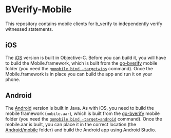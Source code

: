 # BVerify-Mobile
This repository contains mobile clients for b_verify to independently verify witnessed statements.

## iOS

The [iOS](iOS/) version is built in Objective-C. Before you can build it, you will have to build the Mobile.framework, which is built from the [go-bverify](https://github.com/mit-dci/go-bverify/tree/master/mobile) mobile folder (you need the [`gomobile bind -target=ios`](https://godoc.org/golang.org/x/mobile/cmd/gomobile) command). Once the Mobile.framework is in place you can build the app and run it on your phone.

## Android

The [Android](Android/) version is built in Java. As with iOS, you need to build the mobile framework (`mobile.aar`), which is built from the [go-bverify](https://github.com/mit-dci/go-bverify/tree/master/mobile) mobile folder (you need the [`gomobile bind -target=android`](https://godoc.org/golang.org/x/mobile/cmd/gomobile) command). Once the mobile.aar is built, you can place it in the correct location (the [Android/mobile](Android/mobile) folder) and build the Android app using Android Studio.